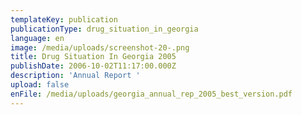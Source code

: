 ```yaml
---
templateKey: publication
publicationType: drug_situation_in_georgia
language: en
image: /media/uploads/screenshot-20-.png
title: Drug Situation In Georgia 2005
publishDate: 2006-10-02T11:17:00.000Z
description: 'Annual Report '
upload: false
enFile: /media/uploads/georgia_annual_rep_2005_best_version.pdf
---
```


